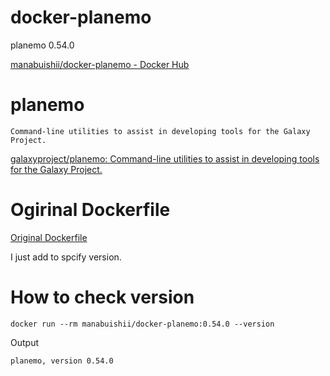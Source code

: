 # docker-planemo

planemo 0.54.0

[manabuishii/docker\-planemo \- Docker Hub](https://hub.docker.com/r/manabuishii/docker-planemo/)

# planemo

```
Command-line utilities to assist in developing tools for the Galaxy Project.
```

[galaxyproject/planemo: Command\-line utilities to assist in developing tools for the Galaxy Project\.](https://github.com/galaxyproject/planemo)

# Ogirinal Dockerfile

[Original Dockerfile](https://github.com/bgruening/docker-recipes/blob/master/planemo/Dockerfile)

I just add to spcify version.

# How to check version

```
docker run --rm manabuishii/docker-planemo:0.54.0 --version
```

Output

```
planemo, version 0.54.0
```
